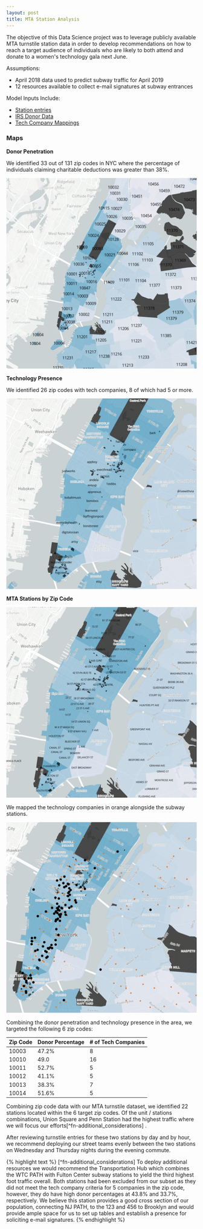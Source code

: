 ```yaml
---
layout: post
title: MTA Station Analysis
---
```


<div class="message">
The objective of this Data Science project was to leverage publicly available MTA turnstile station data in order to develop recommendations on how to reach a target audience of individuals who are likely to both attend and donate to a women's technology gala next June.
</div>

Assumptions:

- April 2018 data used to predict subway traffic for April 2019
- 12 resources available to collect e-mail signatures at subway entrances

Model Inputs Include:

- [Station entries](http://web.mta.info/developers/turnstile.html)
- [IRS Donor Data](https://www.irs.gov/pub/irs-soi/15zpallagi.csv)
- [Tech Company Mappings](http://startupguide.nyc/)

### Maps

**Donor Penetration**

We identified 33 out of 131 zip codes in NYC where the percentage of individuals claiming charitable deductions was greater than 38%.

![Donor Map](https://raw.githubusercontent.com/konelson/konelson-mta-project/master/presentation/images/donor_heatmap.png)

**Technology Presence**

We identified 26 zip codes with tech companies, 8 of which had 5 or more.

![Tech Businesses](https://raw.githubusercontent.com/konelson/konelson-mta-project/master/presentation/images/business_overlay.png)

**MTA Stations by Zip Code**

![MTA Station Map](https://raw.githubusercontent.com/konelson/konelson-mta-project/master/presentation/images/mta_stations.png)

We mapped the technology companies in orange alongside the subway stations.

![Subway Stations vs. Businesses](https://raw.githubusercontent.com/konelson/konelson-mta-project/master/presentation/images/stations_and_businesses.png)


Combining the donor penetration and technology presence in the area, we targeted the following 6 zip codes:

<table>
  <thead>
    <tr>
      <th>Zip Code</th>
      <th>Donor Percentage</th>
      <th># of Tech Companies</th>
    </tr>
  </thead>
  <tbody>
    <tr>
      <td>10003</td>
      <td>47.2%</td>
      <td>8</td>
    </tr>
    <tr>
      <td>10010</td>
      <td>49.0</td>
      <td>16</td>
    </tr>
    <tr>
      <td>10011</td>
      <td>52.7%</td>
      <td>5</td>
    </tr>
    <tr>
      <td>10012</td>
      <td>41.1%</td>
      <td>5</td>
    </tr>
    <tr>
        <td>10013</td>
        <td>38.3%</td>
        <td>7</td>
    </tr>
    <tr>
        <td>10014</td>
        <td>51.6%</td>
        <td>5</td>
    </tr>
  </tbody>
</table>



<div class ="message">
Combining zip code data with our MTA turnstile dataset, we identified 22 stations located within the 6 target zip codes.  Of the unit / stations combinations, Union Square and Penn Station had the highest traffic where we will focus our efforts[^fn-additional_considerations] .

After reviewing turnstile entries for these two stations by day and by hour, we recommend deploying our street teams evenly between the two stations on Wednesday and Thursday nights during the evening commute.
<div>


{% highlight text %}
[^fn-additional_considerations] To deploy additional resources we would recommend the Transportation Hub which combines the WTC PATH with Fulton Center subway stations to yield the third highest foot traffic overall.  Both stations had been excluded from our subset as they did not meet the tech company criteria for 5 companies in the zip code, however, they do have high donor percentages at 43.8% and 33.7%, respectively.  We believe this station provides a good cross section of our population, connecting NJ PATH, to the 123 and 456 to Brooklyn and would provide ample space for us to set up tables and establish a presence for soliciting e-mail signatures.
{% endhighlight %}
